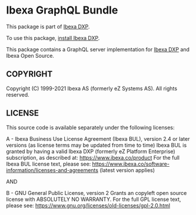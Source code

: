 # Ibexa GraphQL Bundle

This package is part of [Ibexa DXP](https://ibexa.co).

To use this package, [install Ibexa DXP](https://doc.ibexa.co/en/latest/install/).

This package contains a GraphQL server implementation for [Ibexa DXP](https://www.ibexa.co/products) and 
Ibexa Open Source.

## COPYRIGHT
Copyright (C) 1999-2021 Ibexa AS (formerly eZ Systems AS). All rights reserved.

## LICENSE
This source code is available separately under the following licenses:

A - Ibexa Business Use License Agreement (Ibexa BUL),
version 2.4 or later versions (as license terms may be updated from time to time)
Ibexa BUL is granted by having a valid Ibexa DXP (formerly eZ Platform Enterprise) subscription,
as described at: https://www.ibexa.co/product
For the full Ibexa BUL license text, please see:
https://www.ibexa.co/software-information/licenses-and-agreements (latest version applies)

AND

B - GNU General Public License, version 2
Grants an copyleft open source license with ABSOLUTELY NO WARRANTY. For the full GPL license text, please see:
https://www.gnu.org/licenses/old-licenses/gpl-2.0.html
